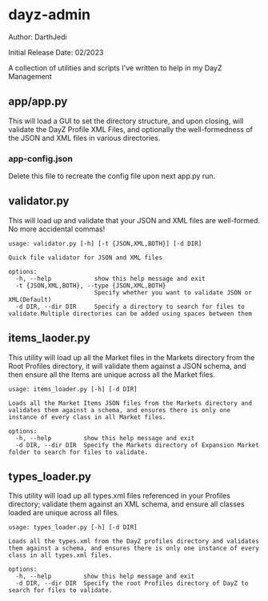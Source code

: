 # dayz-admin
Author: 
    DarthJedi

Initial Release Date: 
    02/2023

A collection of utilities and scripts I've written to help in my DayZ Management

## app/app.py

This will load a GUI to set the directory structure, and upon closing, will validate the DayZ Profile XML Files, and optionally the well-formedness of the JSON and XML files in various directories.

### app-config.json

Delete this file to recreate the config file upon next app.py run.

## validator.py

This will load up and validate that your JSON and XML files are well-formed.  No more accidental commas!  

```
usage: validator.py [-h] [-t {JSON,XML,BOTH}] [-d DIR]

Quick file validator for JSON and XML files

options:
  -h, --help            show this help message and exit
  -t {JSON,XML,BOTH}, --type {JSON,XML,BOTH}
                        Specify whether you want to validate JSON or XML(Default)
  -d DIR, --dir DIR     Specify a directory to search for files to validate.Multiple directories can be added using spaces between them
```
## items_laoder.py

This utility will load up all the Market files in the Markets directory from the Root Profiles directory, it will validate them against a JSON schema, and then ensure all the Items are unique across all the Market files.

```
usage: items_loader.py [-h] [-d DIR]

Loads all the Market Items JSON files from the Markets directory and validates them against a schema, and ensures there is only one instance of every class in all Market files.

options:
  -h, --help         show this help message and exit
  -d DIR, --dir DIR  Specify the Markets directory of Expansion Market folder to search for files to validate.

```
## types_loader.py

This utility will load up all types.xml files referenced in your Profiles directory; validate them against an XML schema, and ensure all classes loaded are unique across all files.

```
usage: types_loader.py [-h] [-d DIR]

Loads all the types.xml from the DayZ profiles directory and validates them against a schema, and ensures there is only one instance of every class in all types.xml files.

options:
  -h, --help         show this help message and exit
  -d DIR, --dir DIR  Specify the root Profiles directory of DayZ to search for files to validate.
```